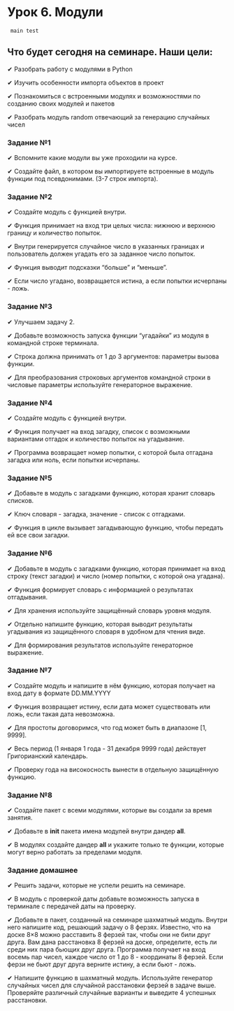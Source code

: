 # Урок 6. Модули

` main test`

## Что будет сегодня на семинаре. Наши цели:

✔ Разобрать работу с модулями в Python

✔ Изучить особенности импорта объектов в проект

✔ Познакомиться с встроенными модулях и возможностями по созданию своих модулей и пакетов

✔ Разобрать модуль random отвечающий за генерацию случайных чисел

### Задание №1

✔ Вспомните какие модули вы уже проходили на курсе.

✔ Создайте файл, в котором вы импортируете встроенные в модуль функции под псевдонимами. (3-7 строк импорта).

### Задание №2

✔ Создайте модуль с функцией внутри.

✔ Функция принимает на вход три целых числа: нижнюю и верхнюю границу и количество попыток.

✔ Внутри генерируется случайное число в указанных границах и пользователь должен угадать его за заданное число попыток.

✔ Функция выводит подсказки “больше” и “меньше”.

✔ Если число угадано, возвращается истина, а если попытки  исчерпаны - ложь.

### Задание №3

✔ Улучшаем задачу 2.

✔ Добавьте возможность запуска функции “угадайки” из модуля в командной строке терминала.

✔ Строка должна принимать от 1 до 3 аргументов: параметры вызова функции.

✔ Для преобразования строковых аргументов командной строки в числовые параметры используйте генераторное выражение.

### Задание №4

✔ Создайте модуль с функцией внутри.

✔ Функция получает на вход загадку, список с возможными вариантами отгадок и количество попыток на угадывание.

✔ Программа возвращает номер попытки, с которой была отгадана загадка или ноль, если попытки исчерпаны.

### Задание №5

✔ Добавьте в модуль с загадками функцию, которая хранит словарь списков.

✔ Ключ словаря - загадка, значение - список с отгадками.

✔ Функция в цикле вызывает загадывающую функцию, чтобы передать ей все свои загадки.

### Задание №6

✔ Добавьте в модуль с загадками функцию, которая принимает на вход строку (текст загадки) и число (номер попытки,
 с которой она угадана).

✔ Функция формирует словарь с информацией о результатах отгадывания.

✔ Для хранения используйте защищённый словарь уровня модуля.

✔ Отдельно напишите функцию, которая выводит результаты угадывания из защищённого словаря в удобном для чтения виде.

✔ Для формирования результатов используйте генераторное выражение.

### Задание №7

✔ Создайте модуль и напишите в нём функцию, которая получает на вход дату в формате DD.MM.YYYY

✔ Функция возвращает истину, если дата может существовать или ложь, если такая дата невозможна.

✔ Для простоты договоримся, что год может быть в диапазоне [1, 9999].

✔ Весь период (1 января 1 года - 31 декабря 9999 года) действует Григорианский календарь.

✔ Проверку года на високосность вынести в отдельную защищённую функцию.

### Задание №8

✔ Создайте пакет с всеми модулями, которые вы создали за время занятия.

✔ Добавьте в __init__ пакета имена модулей внутри дандер __all__.

✔ В модулях создайте дандер __all__ и укажите только те функции, которые могут верно работать за пределами модуля.

### Задание домашнее

✔ Решить задачи, которые не успели решить на семинаре.

✔ В модуль с проверкой даты добавьте возможность запуска в терминале с передачей даты на проверку.

✔ Добавьте в пакет, созданный на семинаре шахматный модуль. Внутри него напишите код, решающий задачу о 8 ферзях.
Известно, что на доске 8×8 можно расставить 8 ферзей так, чтобы они не били друг друга. Вам дана расстановка 8 ферзей
на доске, определите, есть ли среди них пара бьющих друг друга. Программа получает на вход восемь  пар чисел,
каждое число от 1 до 8 - координаты 8 ферзей. Если ферзи не бьют друг друга верните истину, а если бьют - ложь.

✔ Напишите функцию в шахматный модуль. Используйте генератор случайных чисел для случайной расстановки ферзей
в задаче выше. Проверяйте различный случайные варианты и выведите 4 успешных расстановки.
